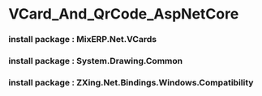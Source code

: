 # VCard_And_QrCode_AspNetCore

### install package : MixERP.Net.VCards

### install package : System.Drawing.Common

### install package : ZXing.Net.Bindings.Windows.Compatibility